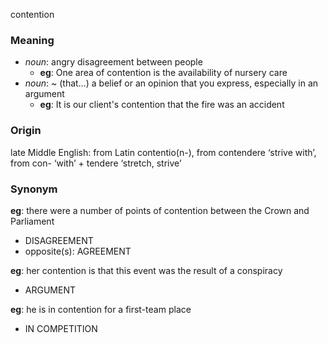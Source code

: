 contention
### Meaning
+ _noun_: angry disagreement between people
	+ __eg__: One area of contention is the availability of nursery care
+ _noun_: ~ (that…) a belief or an opinion that you express, especially in an argument
	+ __eg__: It is our client's contention that the fire was an accident

### Origin

late Middle English: from Latin contentio(n-), from contendere ‘strive with’, from con- ‘with’ + tendere ‘stretch, strive’

### Synonym

__eg__: there were a number of points of contention between the Crown and Parliament

+ DISAGREEMENT
+ opposite(s): AGREEMENT

__eg__: her contention is that this event was the result of a conspiracy

+ ARGUMENT

__eg__: he is in contention for a first-team place

+ IN COMPETITION



